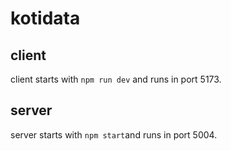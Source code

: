 # kotidata

## client

client starts with `npm run dev` and runs in port 5173.

## server

server starts with `npm start`and runs in port 5004.
